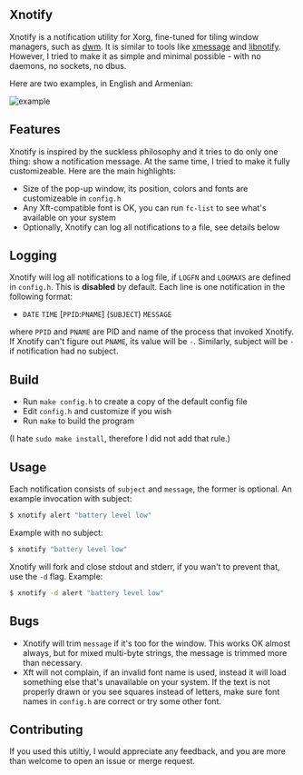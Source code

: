 
## Xnotify

Xnotify is a notification utility for Xorg, fine-tuned for tiling window managers, such as [dwm](https://dwm.suckless.org/). It is similar to tools like [xmessage](https://www.x.org/releases/X11R7.6/doc/man/man1/xmessage.1.xhtml) and [libnotify](https://gitlab.gnome.org/GNOME/libnotify). However, I tried to make it as simple and minimal possible - with no daemons, no sockets, no dbus.

Here are two examples, in English and Armenian:

![example](xnotify.gif "example")

## Features

Xnotify is inspired by the suckless philosophy and it tries to do only one thing: show a notification message. At the same time, I tried to make it fully customizeable. Here are the main highlights:

- Size of the pop-up window, its position, colors and fonts are customizeable in `config.h`
- Any Xft-compatible font is OK, you can run `fc-list` to see what's available on your system
- Optionally, Xnotify can log all notifications to a file, see details below

## Logging

Xnotify will log all notifications to a log file, if `LOGFN` and `LOGMAXS` are defined in `config.h`. This is **disabled** by default. Each line is one notification in the following format:

* `DATE` `TIME` [`PPID`:`PNAME`] (`SUBJECT`) `MESSAGE`

where `PPID` and `PNAME` are PID and name of the process that invoked Xnotify. If Xnotify can't figure out `PNAME`, its value will be `-`. Similarly, subject will be `-` if notification had no subject.

## Build

- Run `make config.h` to create a copy of the default config file
- Edit `config.h` and customize if you wish
- Run `make` to build the program

(I hate `sudo make install`, therefore I did not add that rule.)
 
## Usage

Each notification consists of `subject` and `message`, the former is optional. An example invocation with subject:

```sh
$ xnotify alert "battery level low"
```

Example with no subject:
```sh
$ xnotify "battery level low"
```

Xnotify will fork and close stdout and stderr, if you wan't to prevent that, use the `-d` flag. Example:

```sh
$ xnotify -d alert "battery level low"
```

## Bugs

* Xnotify will trim `message` if it's too for the window. This works OK almost always, but for mixed multi-byte strings, the message is trimmed more than necessary.
* Xft will not complain, if an invalid font name is used, instead it will load something else that's unavailable on your system. If the text is not properly drawn or you see squares instead of letters, make sure font names in `config.h` are correct or try some other font.

## Contributing

If you used this utiltiy, I would appreciate any feedback, and you are more than welcome to open an issue or merge request.
